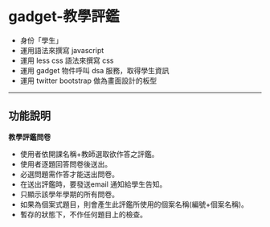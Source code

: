 gadget-教學評鑑
==========================

* 身份「學生」
* 運用語法來撰寫 javascript
* 運用 less css 語法來撰寫 css
* 運用 gadget 物件呼叫 dsa 服務，取得學生資訊
* 運用 twitter bootstrap 做為畫面設計的板型


----------


功能說明
-------

**教學評鑑問卷**

 * 使用者依開課名稱+教師選取欲作答之評鑑。
 * 使用者逐題回答問卷後送出。
 * 必選問題需作答才能送出問卷。
 * 在送出評鑑時，要發送email 通知給學生告知。
 * 只顯示該學年學期的所有問卷。
 * 如果為個案式題目，則會產生此評鑑所使用的個案名稱(編號+個案名稱)。
 * 暫存的狀態下，不作任何題目上的檢查。
